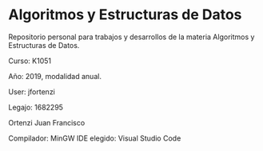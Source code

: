 # Algoritmos y Estructuras de Datos
Repositorio personal para trabajos y desarrollos de la materia Algoritmos y Estructuras de Datos.

Curso: K1051

Año: 2019, modalidad anual.

User: jfortenzi

Legajo: 1682295

Ortenzi
Juan Francisco

Compilador: MinGW 
IDE elegido: Visual Studio Code